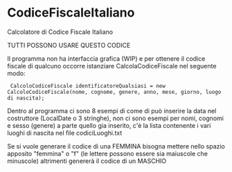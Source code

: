 # CodiceFiscaleItaliano
Calcolatore di Codice Fiscale Italiano

TUTTI POSSONO USARE QUESTO CODICE


Il programma non ha interfaccia grafica (WIP) e per ottenere il codice fiscale di qualcuno occorre istanziare CalcolaCodiceFiscale nel seguente modo:

     CalcoloCodiceFiscale identificatoreQualsiasi = new CalcoloCodiceFiscale(nome, cognome, genere, anno, mese, giorno, luogo di nascita);


Dentro al programma ci sono 8 esempi di come di può inserire la data nel costruttore (LocalDate o 3 stringhe),
non ci sono esempi per nomi, cognomi e sesso (genere) a parte quello gia inserito,
c'è la lista contenente i vari luoghi di nascita nel file codiciLuoghi.txt

Se si vuole generare il codice di una FEMMINA bisogna mettere nello spazio apposito "femmina" o "f" (le lettere possono essere sia maiuscole che minuscole)
altrimenti genererà il codice di un MASCHIO
